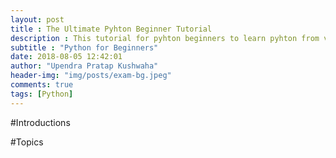 ```yaml
---
layout: post
title : The Ultimate Pyhton Beginner Tutorial
description : This tutorial for pyhton beginners to learn pyhton from very scrach and convered only basics.
subtitle : "Python for Beginners"
date: 2018-08-05 12:42:01
author: "Upendra Pratap Kushwaha"
header-img: "img/posts/exam-bg.jpeg"
comments: true
tags: [Python]
---
```


#Introductions

#Topics
